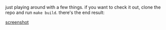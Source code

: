 just playing around with a few things. if you want to check it out, clone the
repo and run `make build`. there's the end result:

[screenshot](http://i.imgur.com/W0RKDeJ.png?1)
